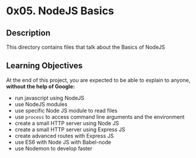 # 0x05. NodeJS Basics

## Description

This directory contains files that talk about the Basics of NodeJS

## Learning Objectives

At the end of this project, you are expected to be able to explain to anyone, **without the help of Google:**
* run javascript using NodeJS
* use NodeJS modules
* use specific Node JS module to read files
* use ```process``` to access command line arguments and the environment
* create a small HTTP server using Node JS
* create a small HTTP server using Express JS
* create advanced routes with Express JS
* use ES6 with Node JS with Babel-node
* use Nodemon to develop faster